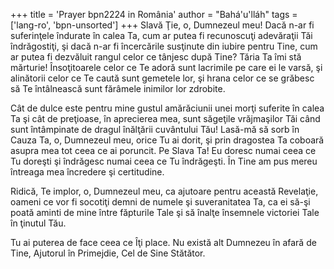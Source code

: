 +++
title = 'Prayer bpn2224 in România'
author = "Bahá'u'lláh"
tags = ['lang-ro', 'bpn-unsorted']
+++
Slavă Ţie, o, Dumnezeul meu! Dacă n-ar fi suferinţele îndurate în calea Ta, cum ar putea fi recunoscuţi adevăraţii Tăi îndrăgostiţi, şi dacă n-ar fi încercările susţinute din iubire pentru Tine, cum ar putea fi dezvăluit rangul celor ce tânjesc după Tine? Tăria Ta îmi stă mărturie! Însoţitoarele celor ce Te adoră sunt lacrimile pe care ei le varsă, şi alinătorii celor ce Te caută sunt gemetele lor, şi hrana celor ce se grăbesc să Te întâlnească sunt fărâmele inimilor lor zdrobite.

Cât de dulce este pentru mine gustul amărăciunii unei morţi suferite în calea Ta şi cât de preţioase, în aprecierea mea, sunt săgeţile vrăjmaşilor Tăi când sunt întâmpinate de dragul înălţării cuvântului Tău! Lasă-mă să sorb în Cauza Ta, o, Dumnezeul meu, orice Tu ai dorit, şi prin dragostea Ta coboară asupra mea tot ceea ce ai poruncit. Pe Slava Ta! Eu doresc numai ceea ce Tu doreşti şi îndrăgesc numai ceea ce Tu îndrăgeşti. În Tine am pus mereu întreaga mea încredere şi certitudine.

Ridică, Te implor, o, Dumnezeul meu, ca ajutoare pentru această Revelaţie, oameni ce vor fi socotiţi demni de numele şi suveranitatea Ta, ca ei să-şi poată aminti de mine între făpturile Tale şi să înalţe însemnele victoriei Tale în ţinutul Tău.

Tu ai puterea de face ceea ce Îţi place. Nu există alt Dumnezeu în afară de Tine, Ajutorul în Primejdie, Cel de Sine Stătător.
